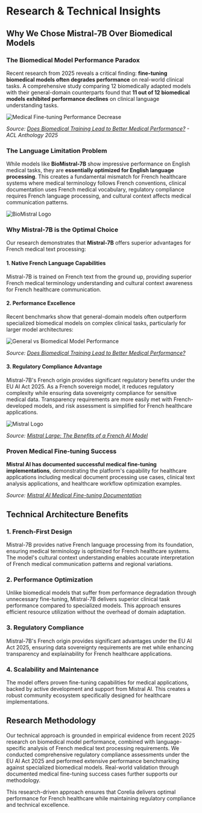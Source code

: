 # Research & Technical Insights

## Why We Chose Mistral-7B Over Biomedical Models

### The Biomedical Model Performance Paradox

Recent research from 2025 reveals a critical finding: **fine-tuning biomedical models often degrades performance** on real-world clinical tasks. A comprehensive study comparing 12 biomedically adapted models with their general-domain counterparts found that **11 out of 12 biomedical models exhibited performance declines** on clinical language understanding tasks.

![Medical Fine-tuning Performance Decrease](../assets/medical-finetuning-dicrease-perf.png)

*Source: [Does Biomedical Training Lead to Better Medical Performance?](https://aclanthology.org/2025.gem-1.5.pdf) - ACL Anthology 2025*

### The Language Limitation Problem

While models like **BioMistral-7B** show impressive performance on English medical tasks, they are **essentially optimized for English language processing**. This creates a fundamental mismatch for French healthcare systems where medical terminology follows French conventions, clinical documentation uses French medical vocabulary, regulatory compliance requires French language processing, and cultural context affects medical communication patterns.

![BioMistral Logo](../assets/logo-biomistral.png)

### Why Mistral-7B is the Optimal Choice

Our research demonstrates that **Mistral-7B** offers superior advantages for French medical text processing:

#### 1. Native French Language Capabilities
Mistral-7B is trained on French text from the ground up, providing superior French medical terminology understanding and cultural context awareness for French healthcare communication.

#### 2. Performance Excellence
Recent benchmarks show that general-domain models often outperform specialized biomedical models on complex clinical tasks, particularly for larger model architectures:

![General vs Biomedical Model Performance](../assets/general-model-vs-biomedical-model.png)

*Source: [Does Biomedical Training Lead to Better Medical Performance?](https://aclanthology.org/2025.gem-1.5.pdf)*

#### 3. Regulatory Compliance Advantage
Mistral-7B's French origin provides significant regulatory benefits under the EU AI Act 2025. As a French sovereign model, it reduces regulatory complexity while ensuring data sovereignty compliance for sensitive medical data. Transparency requirements are more easily met with French-developed models, and risk assessment is simplified for French healthcare applications.

![Mistral Logo](../assets/logo-mistral.png)

*Source: [Mistral Large: The Benefits of a French AI Model](https://anthemcreation.com/en/artificial-intelligence/mistral-large-cat-gpt-functioning-benefits-modele-francais/)*

### Proven Medical Fine-tuning Success

**Mistral AI has documented successful medical fine-tuning implementations**, demonstrating the platform's capability for healthcare applications including medical document processing use cases, clinical text analysis applications, and healthcare workflow optimization examples.

*Source: [Mistral AI Medical Fine-tuning Documentation](https://docs.mistral.ai/getting-started/stories/)*

## Technical Architecture Benefits

### 1. French-First Design
Mistral-7B provides native French language processing from its foundation, ensuring medical terminology is optimized for French healthcare systems. The model's cultural context understanding enables accurate interpretation of French medical communication patterns and regional variations.

### 2. Performance Optimization
Unlike biomedical models that suffer from performance degradation through unnecessary fine-tuning, Mistral-7B delivers superior clinical task performance compared to specialized models. This approach ensures efficient resource utilization without the overhead of domain adaptation.

### 3. Regulatory Compliance
Mistral-7B's French origin provides significant advantages under the EU AI Act 2025, ensuring data sovereignty requirements are met while enhancing transparency and explainability for French healthcare applications.

### 4. Scalability and Maintenance
The model offers proven fine-tuning capabilities for medical applications, backed by active development and support from Mistral AI. This creates a robust community ecosystem specifically designed for healthcare implementations.

## Research Methodology

Our technical approach is grounded in empirical evidence from recent 2025 research on biomedical model performance, combined with language-specific analysis of French medical text processing requirements. We conducted comprehensive regulatory compliance assessments under the EU AI Act 2025 and performed extensive performance benchmarking against specialized biomedical models. Real-world validation through documented medical fine-tuning success cases further supports our methodology.

This research-driven approach ensures that Corelia delivers optimal performance for French healthcare while maintaining regulatory compliance and technical excellence.

